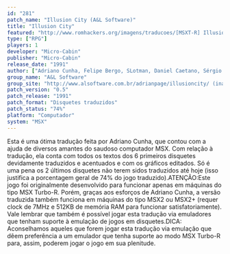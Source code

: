 ```yaml
---
id: "281"
patch_name: "Illusion City (A&L Software)"
title: "Illusion City"
featured: "http://www.romhackers.org/imagens/traducoes/[MSXT-R] Illusion City - A&L Software - 1.png"
type: ["RPG"]
players: 1
developer: "Micro-Cabin"
publisher: "Micro-Cabin"
release_date: "1991"
author: ["Adriano Cunha, Felipe Bergo, SLotman, Daniel Caetano, Sérgio Duric Calheiros, Fábio Ricardo Schmidlin, Pablo Vasques Bravo-Villalba e Martos."]
group_name: "A&L Software"
group_site: "http://www.alsoftware.com.br/adrianpage/illusioncity/ (inativo)"
patch_version: "0.5"
patch_release: "1991"
patch_format: "Disquetes traduzidos"
patch_status: "74%"
platform: "Computador"
system: "MSX"
---
```


Esta é uma ótima tradução feita por Adriano Cunha, que contou com a ajuda de diversos amantes do saudoso computador MSX. Com relação à tradução, ela conta com todos os textos dos 6 primeiros disquetes devidamente traduzidos e acentuados e com os gráficos editados. Só é uma pena os 2 últimos disquetes não terem sidos traduzidos até hoje (isso justifica a porcentagem geral de 74% do jogo traduzido).ATENÇÃO:Este jogo foi originalmente desenvolvido para funcionar apenas em máquinas do tipo MSX Turbo-R. Porém, graças aos esforços de Adriano Cunha, a versão traduzida também funciona em máquinas do tipo MSX2 ou MSX2+ (requer clock de 7MHz e 512KB de memória RAM para funcionar satisfatoriamente). Vale lembrar que também é possível jogar esta tradução via emuladores que tenham suporte à emulação de jogos em disquetes.DICA: Aconselhamos aqueles que forem jogar esta tradução via emulação que dêem preferência a um emulador que tenha suporte ao modo MSX Turbo-R para, assim, poderem jogar o jogo em sua plenitude.